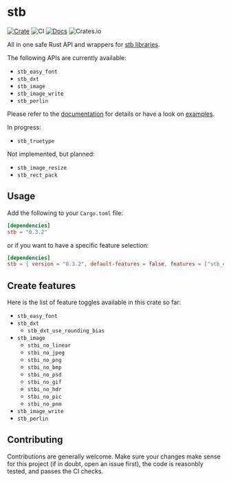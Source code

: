 # stb

[![Crate](https://img.shields.io/crates/v/stb.svg)](https://crates.io/crates/stb)
![CI](https://github.com/mxpv/stb/workflows/CI/badge.svg)
[![Docs](https://docs.rs/stb/badge.svg)](https://docs.rs/stb)
![Crates.io](https://img.shields.io/crates/l/stb)


All in one safe Rust API and wrappers for [stb libraries](https://github.com/nothings/stb).

The following APIs are currently available:
- `stb_easy_font`
- `stb_dxt`
- `stb_image`
- `stb_image_write`
- `stb_perlin`

Please refer to the [documentation](https://docs.rs/stb) for details or have a look on [examples](https://github.com/mxpv/stb/tree/master/stb/examples).

In progress:
- `stb_truetype`

Not implemented, but planned:
- `stb_image_resize`
- `stb_rect_pack`

## Usage

Add the following to your `Cargo.toml` file:

```toml
[dependencies]
stb = "0.3.2"
```

or if you want to have a specific feature selection:

```toml
[dependencies]
stb = { version = "0.3.2", default-features = false, features = ["stb_easy_font"] }
```

## Create features
Here is the list of feature toggles available in this crate so far:
- `stb_easy_font`
- `stb_dxt`
    * `stb_dxt_use_rounding_bias`
- `stb_image`
    * `stbi_no_linear`
    * `stbi_no_jpeg`
    * `stbi_no_png`
    * `stbi_no_bmp`
    * `stbi_no_psd`
    * `stbi_no_gif`
    * `stbi_no_hdr`
    * `stbi_no_pic`
    * `stbi_no_pnm`
- `stb_image_write`
- `stb_perlin`

## Contributing

Contributions are generally welcome. Make sure your changes make sense for this project (if in doubt, open an issue first),
the code is reasonbly tested, and passes the CI checks.
